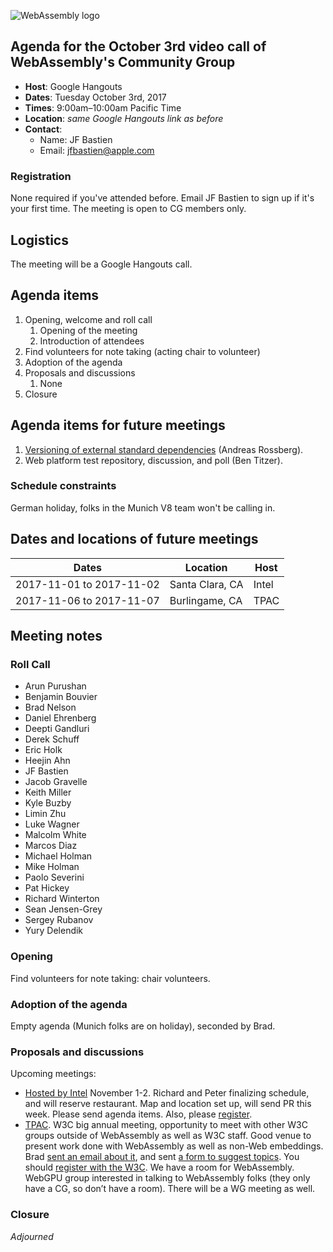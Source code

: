 ![WebAssembly logo](/images/WebAssembly.png)

## Agenda for the October 3rd video call of WebAssembly's Community Group

- **Host**: Google Hangouts
- **Dates**: Tuesday October 3rd, 2017
- **Times**: 9:00am–10:00am Pacific Time
- **Location**: *same Google Hangouts link as before*
- **Contact**:
    - Name: JF Bastien
    - Email: jfbastien@apple.com

### Registration

None required if you've attended before. Email JF Bastien to sign up if it's
your first time. The meeting is open to CG members only.

## Logistics

The meeting will be a Google Hangouts call.

## Agenda items

1. Opening, welcome and roll call
    1. Opening of the meeting
    1. Introduction of attendees
1. Find volunteers for note taking (acting chair to volunteer)
1. Adoption of the agenda
1. Proposals and discussions
    1. None 
1. Closure

## Agenda items for future meetings

   1. [Versioning of external standard dependencies](https://github.com/WebAssembly/spec/issues/566) (Andreas Rossberg).
   1. Web platform test repository, discussion, and poll (Ben Titzer).

### Schedule constraints

German holiday, folks in the Munich V8 team won't be calling in.

## Dates and locations of future meetings

| Dates                    | Location          | Host       |
|--------------------------|-------------------|------------|
| 2017-11-01 to 2017-11-02 | Santa Clara, CA   | Intel      |
| 2017-11-06 to 2017-11-07 | Burlingame, CA    | TPAC       |

## Meeting notes

### Roll Call

* Arun Purushan
* Benjamin Bouvier
* Brad Nelson
* Daniel Ehrenberg
* Deepti Gandluri
* Derek Schuff
* Eric Holk
* Heejin Ahn
* JF Bastien
* Jacob Gravelle
* Keith Miller
* Kyle Buzby
* Limin Zhu
* Luke Wagner
* Malcolm White
* Marcos Diaz
* Michael Holman
* Mike Holman
* Paolo Severini
* Pat Hickey
* Richard Winterton
* Sean Jensen-Grey
* Sergey Rubanov
* Yury Delendik

### Opening

Find volunteers for note taking: chair volunteers.

### Adoption of the agenda

Empty agenda (Munich folks are on holiday), seconded by Brad.

### Proposals and discussions

Upcoming meetings:

* [Hosted by Intel](https://github.com/WebAssembly/meetings/blob/master/main/2017/CG-11.md) November 1-2. Richard and Peter finalizing schedule, and will reserve restaurant. Map and location set up, will send PR this week. Please send agenda items. Also, please [register](https://goo.gl/forms/4xKG3kJ6IpBYwPKD2).
* [TPAC](https://github.com/WebAssembly/meetings/blob/master/main/2017/TPAC.md). W3C big annual meeting, opportunity to meet with other W3C groups outside of WebAssembly as well as W3C staff. Good venue to present work done with WebAssembly as well as non-Web embeddings. Brad [sent an email about it](https://lists.w3.org/Archives/Public/public-webassembly-announce/2017Oct/0000.html), and sent [a form to suggest topics](https://goo.gl/forms/Vcxp1FVakHRBMrar2
). You should [register with the W3C](https://www.w3.org/2017/11/TPAC/
). We have a room for WebAssembly. WebGPU group interested in talking to WebAssembly folks (they only have a CG, so don’t have a room). There will be a WG meeting as well.

### Closure

*Adjourned*
